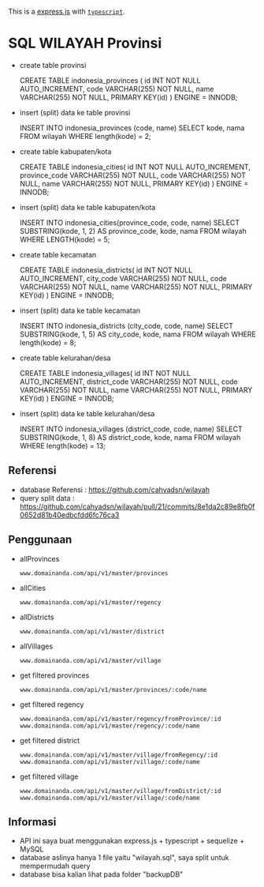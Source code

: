 This is a [express.js](https://expressjs.com/) with [`typescript`](https://www.typescriptlang.org/).

# SQL WILAYAH Provinsi

- create table provinsi

  CREATE TABLE indonesia_provinces (
  id INT NOT NULL AUTO_INCREMENT,
  code VARCHAR(255) NOT NULL,
  name VARCHAR(255) NOT NULL,
  PRIMARY KEY(id)
  ) ENGINE = INNODB;

- insert (split) data ke table provinsi

  INSERT INTO indonesia_provinces (code, name)
  SELECT kode, nama
  FROM wilayah
  WHERE length(kode) = 2;

- create table kabupaten/kota

  CREATE TABLE indonesia_cities(
  id INT NOT NULL AUTO_INCREMENT,
  province_code VARCHAR(255) NOT NULL,
  code VARCHAR(255) NOT NULL,
  name VARCHAR(255) NOT NULL,
  PRIMARY KEY(id)
  ) ENGINE = INNODB;

- insert (split) data ke table kabupaten/kota

  INSERT INTO indonesia_cities(province_code, code, name)
  SELECT SUBSTRING(kode, 1, 2) AS province_code, kode, nama
  FROM wilayah
  WHERE LENGTH(kode) = 5;

- create table kecamatan

  CREATE TABLE indonesia_districts(
  id INT NOT NULL AUTO_INCREMENT,
  city_code VARCHAR(255) NOT NULL,
  code VARCHAR(255) NOT NULL,
  name VARCHAR(255) NOT NULL,
  PRIMARY KEY(id)
  ) ENGINE = INNODB;

- insert (split) data ke table kecamatan

  INSERT INTO indonesia_districts (city_code, code, name)
  SELECT SUBSTRING(kode, 1, 5) AS city_code, kode, nama
  FROM wilayah
  WHERE length(kode) = 8;

- create table kelurahan/desa

  CREATE TABLE indonesia_villages(
  id INT NOT NULL AUTO_INCREMENT,
  district_code VARCHAR(255) NOT NULL,
  code VARCHAR(255) NOT NULL,
  name VARCHAR(255) NOT NULL,
  PRIMARY KEY(id)
  ) ENGINE = INNODB;

- insert (split) data ke table kelurahan/desa

  INSERT INTO indonesia_villages (district_code, code, name)
  SELECT SUBSTRING(kode, 1, 8) AS district_code, kode, nama
  FROM wilayah
  WHERE length(kode) = 13;

## Referensi

- database Referensi : https://github.com/cahyadsn/wilayah
- query split data : https://github.com/cahyadsn/wilayah/pull/21/commits/8e1da2c89e8fb0f0652d81b40edbcfdd6fc76ca3

## Penggunaan

- allProvinces

      www.domainanda.com/api/v1/master/provinces

- allCities

      www.domainanda.com/api/v1/master/regency

- allDistricts

      www.domainanda.com/api/v1/master/district

- allVillages

      www.domainanda.com/api/v1/master/village

- get filtered provinces

      www.domainanda.com/api/v1/master/provinces/:code/name

- get filtered regency

      www.domainanda.com/api/v1/master/regency/fromProvince/:id
      www.domainanda.com/api/v1/master/regency/:code/name

- get filtered district

      www.domainanda.com/api/v1/master/village/fromRegency/:id
      www.domainanda.com/api/v1/master/village/:code/name

- get filtered village

      www.domainanda.com/api/v1/master/village/fromDistrict/:id
      www.domainanda.com/api/v1/master/village/:code/name

## Informasi

- API ini saya buat menggunakan express.js + typescript + sequelize + MySQL
- database aslinya hanya 1 file yaitu "wilayah.sql", saya split untuk mempermudah query
- database bisa kalian lihat pada folder "backupDB"
